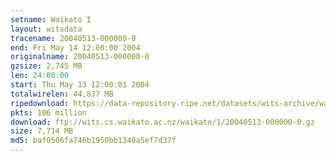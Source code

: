 ```yaml
---
setname: Waikato I
layout: witsdata
tracename: 20040513-000000-0
end: Fri May 14 12:00:00 2004
originalname: 20040513-000000-0
gzsize: 2,745 MB
len: 24:00:00
start: Thu May 13 12:00:01 2004
totalwirelen: 44,837 MB
ripedownload: https://data-repository.ripe.net/datasets/wits-archive/waikato/1/20040513-000000-0.gz
pkts: 106 million
download: ftp://wits.cs.waikato.ac.nz/waikato/1/20040513-000000-0.gz
size: 7,714 MB
md5: baf0506fa746b1950bb1340a5ef7d37f
---
```

